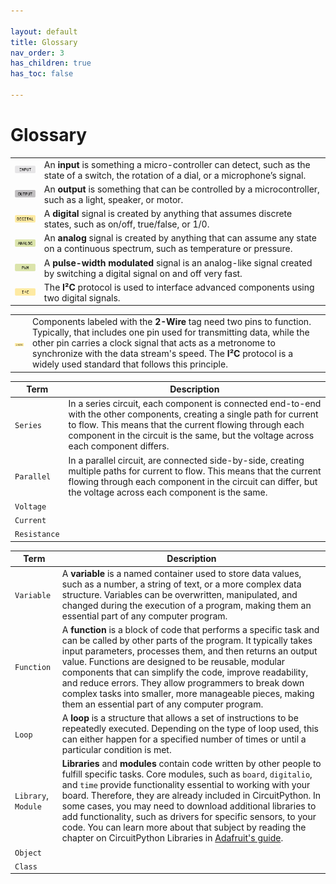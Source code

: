 ```yaml
---

layout: default
title: Glossary
nav_order: 3
has_children: true
has_toc: false

---
```


# Glossary

 

<table>
    <tbody>
        <tr>
            <td style="text-align: center;"><img src="assets/input.png" alt="Input" width="72" /></td>
            <td style="text-align: left;">An <strong>input</strong> is something a micro-controller can detect, such as the state of a switch, the rotation of a dial, or a microphone’s signal.</td>
        </tr>
        <tr>
            <td style="text-align: center;"><img src="assets/output.png" alt="Output" width="72" /></td>
            <td style="text-align: left;">An <strong>output</strong> is something that can be controlled by a microcontroller, such as a light, speaker, or motor.</td>
        </tr>
        <tr>
            <td style="text-align: center;"><img src="assets/digital.png" alt="Digital" width="72" /></td>
            <td style="text-align: left;">A <strong>digital</strong> signal is created by anything that assumes discrete states, such as on/off, true/false, or 1/0.</td>
        </tr>
        <tr>
            <td style="text-align: center;"><img src="assets/analog.png" alt="Analog" width="72" /></td>
            <td style="text-align: left;">An <strong>analog</strong> signal is created by anything that can assume any state on a continuous spectrum, such as temperature or pressure.</td>
        </tr>
        <tr>
            <td style="text-align: center;"><img src="assets/PWM.png" alt="PWM" width="72" /></td>
            <td style="text-align: left;">A <strong>pulse-width modulated</strong> signal is an analog-like signal created by switching a digital signal on and off very fast.</td>
        </tr>
        <tr>
            <td style="text-align: center;"><img src="assets/iic.png" alt="I²C" width="72" /></td>
            <td style="text-align: left;">The <strong>I²C</strong> protocol is used to interface advanced components using two digital signals.</td>
        </tr>
    </tbody>
</table>



<table>
    <tbody>
        <tr>
            <td style="text-align: center;"><img src="assets/2wire.png" alt="Two Wire" width="72"/></td>
            <td style="text-align: left;">Components labeled with the <strong>2-Wire</strong> tag need two pins to function. Typically, that includes one pin used for transmitting data, while the other pin carries a clock signal that acts as a metronome to synchronize with the data stream's speed. The <strong>I²C</strong> protocol is a widely used standard that follows this principle.</td>
        </tr>
    </tbody>
</table>


| Term | Description |
| ---------- | ------------------------------------------------------------ |
| `Series`   | In a series circuit, each component is connected end-to-end with the other components, creating a single path for current to flow. This means that the current flowing through each component in the circuit is the same, but the voltage across each component differs. |
| `Parallel` | In a parallel circuit, are connected side-by-side, creating multiple paths for current to flow. This means that the current flowing through each component in the circuit can differ, but the voltage across each component is the same. |
| `Voltage`  |                                                              |
| `Current`  |                                                              |
| `Resistance` |                                                              |


| Term                | Description                                                  |
| ------------------- | ------------------------------------------------------------ |
| `Variable`          | A **variable** is a named container used to store data values, such as a number, a string of text, or a more complex data structure. Variables can be overwritten, manipulated, and changed during the execution of a program, making them an essential part of any computer program. |
| `Function`          | A **function** is a block of code that performs a specific task and can be called by other parts of the program. It typically takes input  parameters, processes them, and then returns an output value. Functions  are designed to be reusable, modular components that can simplify the  code, improve readability, and reduce errors. They allow programmers to  break down complex tasks into smaller, more manageable pieces, making  them an essential part of any computer program. |
| `Loop`              | A **loop** is a structure that allows a set of instructions to be  repeatedly executed. Depending on the type of loop used, this can either happen for a specified number of times or until a particular condition is met. |
| `Library`, `Module` | **Libraries** and **modules** contain code written by other people to fulfill specific tasks. Core modules, such as `board`, `digitalio`, and `time` provide functionality essential to working with your board. Therefore, they are already included in CircuitPython. In some cases, you may need to download additional libraries to add functionality, such as drivers for specific sensors, to your code. You can learn more about that subject by reading the chapter on CircuitPython Libraries in [Adafruit's guide](learn.adafruit.com/welcome-to-circuitpython/circuitpython-libraries). |
| `Object`            |                                                              |
| `Class`             |                                                              |


